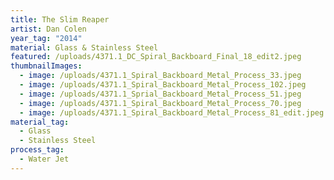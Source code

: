 ```yaml
---
title: The Slim Reaper
artist: Dan Colen
year_tag: "2014"
material: Glass & Stainless Steel
featured: /uploads/4371.1_DC_Spiral_Backboard_Final_18_edit2.jpeg
thumbnailImages:
  - image: /uploads/4371.1_Spiral_Backboard_Metal_Process_33.jpeg
  - image: /uploads/4371.1_Spiral_Backboard_Metal_Process_102.jpeg
  - image: /uploads/4371.1_Sprial_Backboard_Metal_Process_51.jpeg
  - image: /uploads/4371.1_Spiral_Backboard_Metal_Process_70.jpeg
  - image: /uploads/4371.1_Spiral_Backboard_Metal_Process_81_edit.jpeg
material_tag:
  - Glass
  - Stainless Steel
process_tag:
  - Water Jet
---
```

